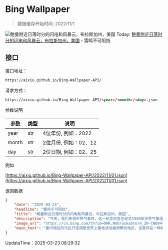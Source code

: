 # Bing Wallpaper

> 数据缓存开始时间: 2022/11/1

![鲍曼附近日落时分的闪电和风暴云，布拉斯加州，美国](https://cn.bing.com/th?id=OHR.NebraskaStorm_ZH-CN6944682381_1920x1080.webp)
Today: [鲍曼附近日落时分的闪电和风暴云，布拉斯加州，美国](https://cn.bing.com/th?id=OHR.NebraskaStorm_ZH-CN6944682381_1920x1080.webp) - 雷鸣不可阻挡

## 接口

接口地址：

```html
https://aixiu.github.io/Bing-Wallpaper-API/
```

请求方式：

```html
https://aixiu.github.io/Bing-Wallpaper-API/<year>/<month>/<day>.json
```

参数说明

| 参数 | 类型 | 说明 |
| - | - | - |
| year | str | 4位年份, 例如：2022 |
| month | str | 2位月份, 例如：02、12 |
| day | str | 2位日期, 例如：02、25 |

例如

[https://aixiu.github.io/Bing-Wallpaper-API/2022/11/01.json](https://aixiu.github.io/Bing-Wallpaper-API/2022/11/01.json)

返回数据

```json
{
    "date": "2025-03-23",
    "headline": "雷鸣不可阻挡",
    "title": "鲍曼附近日落时分的闪电和风暴云，布拉斯加州，美国",
    "description": "今天，我们庆祝世界气象日，这一纪念日旨在纪念1950年世界气象组织的成立。每年的世界气象日都会关注一个重要的全球气象议题。2025 年的主题“携手缩小预警差距”，强调及时的天气预警和早期行动对于减少灾害损失的重要性。",
    "image_url": "https://cn.bing.com/th?id=OHR.NebraskaStorm_ZH-CN6944682381_1920x1080.webp",
    "main_text": "委内瑞拉的马拉开波湖是世界上雷电活动最频繁的地区，这里存在一种独特的大气现象，被称为“卡塔通博闪电”。"
}
```

UpdataTime：2025-03-23 08:29:32
